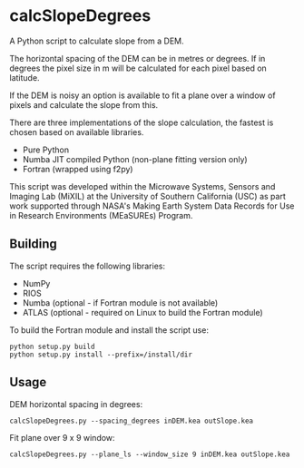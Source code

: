 calcSlopeDegrees
================

A Python script to calculate slope from a DEM.

The horizontal spacing of the DEM can be in metres or degrees. If in degrees the pixel size in m will be calculated for each pixel based on latitude.

If the DEM is noisy an option is available to fit a plane over a window of pixels and calculate the slope from this.

There are three implementations of the slope calculation, the fastest is chosen based on available libraries.

* Pure Python
* Numba JIT compiled Python (non-plane fitting version only)
* Fortran (wrapped using f2py)

This script was developed within the Microwave Systems, Sensors and Imaging Lab (MiXIL) at the University of Southern California (USC) as part work supported through NASA's Making Earth System Data Records for Use in Research Environments (MEaSUREs) Program. 

Building
---------

The script requires the following libraries:
* NumPy
* RIOS
* Numba (optional - if Fortran module is not available)
* ATLAS (optional - required on Linux to build the Fortran module)

To build the Fortran module and install the script use:

```
python setup.py build
python setup.py install --prefix=/install/dir
```

Usage
-----
DEM horizontal spacing in degrees:

```
calcSlopeDegrees.py --spacing_degrees inDEM.kea outSlope.kea
```

Fit plane over 9 x 9 window:
```
calcSlopeDegrees.py --plane_ls --window_size 9 inDEM.kea outSlope.kea
```

